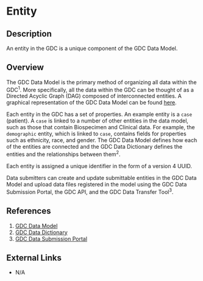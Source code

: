 # Entity #
## Description ##
An entity in the GDC is a unique component of the GDC Data Model.

## Overview ##
The GDC Data Model is the primary method of organizing all data within the GDC<sup>1</sup>.  More specifically, all the data within the GDC can be thought of as a Directed Acyclic Graph (DAG) composed of interconnected entities.  A graphical representation of the GDC Data Model can be found [here](https://gdc.cancer.gov/developers/gdc-data-model/gdc-data-model-components).

Each entity in the GDC has a set of properties.  An example entity is a `case` (patient). A `case` is linked to a number of other entities in the data model, such as those that contain Biospecimen and Clinical data.  For example, the  `demographic` entity, which is linked to `case`, contains fields for properties such as ethnicity, race, and gender.  The GDC Data Model defines how each of the entities are connected and the GDC Data Dictionary defines the entities and the relationships between them<sup>2</sup>.

Each entity is assigned a unique identifier in the form  of a version 4 UUID.

Data submitters can create and update submittable entities in the GDC Data Model and upload data files registered in the model using the GDC Data Submission Portal, the GDC API, and the GDC Data Transfer Tool<sup>3</sup>.

## References ##
1. [GDC Data Model](https://gdc.cancer.gov/developers/gdc-data-model)
2. [GDC Data Dictionary](https://docs.gdc.cancer.gov/Data_Dictionary/)
3. [GDC Data Submission Portal](https://gdc.cancer.gov/submit-data/gdc-data-submission-portal)

## External Links ##
* N/A
